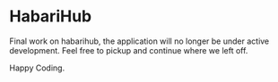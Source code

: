 HabariHub
=========
Final work on habarihub, the application will no longer be under active development. Feel free to pickup and continue where we left off.

Happy Coding.
